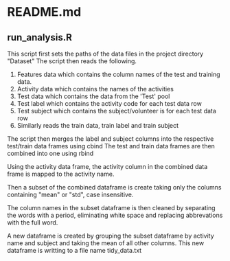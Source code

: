 # README.md

## run_analysis.R

This script first sets the paths of the data files in the project directory "Dataset"
The script then reads the following.

1. Features data which contains the column names of the test and training data.
2. Activity data which contains the names of the activities
3. Test data which contains the data from the 'Test' pool
4. Test label which contains the activity code for each test data row
5. Test subject which contains the subject/volunteer is for each test data row
6. Similarly reads the train data, train label and train subject

The script then merges the label and subject columns into the respective test/train data frames using cbind
The test and train data frames are then combined into one using rbind

Using the activity data frame, the activity column in the combined data frame is mapped to the activity name.

Then a subset of the combined dataframe is create taking only the columns containing "mean" or "std", case insensitive.

The column names in the subset dataframe is then cleaned by separating the words with a period, eliminating white space and replacing abbrevations with the full word.

A new dataframe is created by grouping the subset dataframe by activity name and subject and taking the mean of all other columns.
This new dataframe is writting to a file name tidy_data.txt

